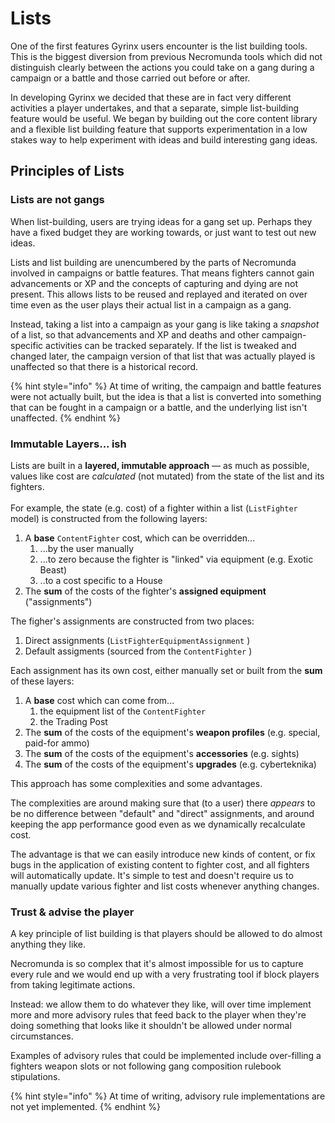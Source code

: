 # Lists

One of the first features Gyrinx users encounter is the list building tools. This is the biggest diversion from previous Necromunda tools which did not distinguish clearly between the actions you could take on a gang during a campaign or a battle and those carried out before or after.

In developing Gyrinx we decided that these are in fact very different activities a player undertakes, and that a separate, simple list-building feature would be useful. We began by building out the core content library and a flexible list building feature that supports experimentation in a low stakes way to help experiment with ideas and build interesting gang ideas.

## Principles of Lists

### Lists are not gangs

When list-building, users are trying ideas for a gang set up. Perhaps they have a fixed budget they are working towards, or just want to test out new ideas.

Lists and list building are unencumbered by the parts of Necromunda involved in campaigns or battle features. That means fighters cannot gain advancements or XP and the concepts of capturing and dying are not present. This allows lists to be reused and replayed and iterated on over time even as the user plays their actual list in a campaign as a gang.

Instead, taking a list into a campaign as your gang is like taking a _snapshot_ of a list, so that advancements and XP and deaths and other campaign-specific activities can be tracked separately. If the list is tweaked and changed later, the campaign version of that list that was actually played is unaffected so that there is a historical record.

{% hint style="info" %}
At time of writing, the campaign and battle features were not actually built, but the idea is that a list is converted into something that can be fought in a campaign or a battle, and the underlying list isn't unaffected.
{% endhint %}

### Immutable Layers... ish

Lists are built in a **layered, immutable approach** — as much as possible, values like cost are _calculated_ (not mutated) from the state of the list and its fighters.\
\
For example, the state (e.g. cost) of a fighter within a list (`ListFighter` model) is constructed from the following layers:

1. A **base** `ContentFighter` cost, which can be overridden...
   1. ...by the user manually
   2. ...to zero because the fighter is "linked" via equipment (e.g. Exotic Beast)
   3. ..to a cost specific to a House
2. The **sum** of the costs of the fighter's **assigned equipment** ("assignments")

The figher's assignments are constructed from two places:

1. Direct assignments (`ListFighterEquipmentAssignment` )
2. Default assigments (sourced from the `ContentFighter` )

Each assignment has its own cost, either manually set or built from the **sum** of these layers:

1. A **base** cost which can come from...
   1. the equipment list of the `ContentFighter`
   2. the Trading Post
2. The **sum** of the costs of the equipment's **weapon profiles** (e.g. special, paid-for ammo)
3. The **sum** of the costs of the equipment's **accessories** (e.g. sights)
4. The **sum** of the costs of the equipment's **upgrades** (e.g. cyberteknika)

This approach has some complexities and some advantages.

The complexities are around making sure that (to a user) there _appears_ to be no difference between "default" and "direct" assignments, and around keeping the app performance good even as we dynamically recalculate cost.

The advantage is that we can easily introduce new kinds of content, or fix bugs in the application of existing content to fighter cost, and all fighters will automatically update. It's simple to test and doesn't require us to manually update various fighter and list costs whenever anything changes.

### Trust & advise the player

A key principle of list building is that players should be allowed to do almost anything they like.

Necromunda is so complex that it's almost impossible for us to capture every rule and we would end up with a very frustrating tool if block players from taking legitimate actions.

Instead: we allow them to do whatever they like, will over time implement more and more advisory rules that feed back to the player when they're doing something that looks like it shouldn't be allowed under normal circumstances.

Examples of advisory rules that could be implemented include over-filling a fighters weapon slots or not following gang composition rulebook stipulations.

{% hint style="info" %}
At time of writing, advisory rule implementations are not yet implemented.
{% endhint %}

